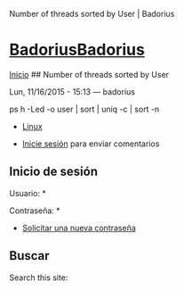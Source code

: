 





Number of threads sorted by User | Badorius


















# [BadoriusBadorius](/ "Badorius")

 
 

[Inicio](/) ## Number of threads sorted by User

 

Lun, 11/16/2015 - 15:13 — badorius

ps h -Led -o user | sort | uniq -c | sort -n





* [Linux](/?q=taxonomy/term/2)


* [Inicie sesión](/?q=user/login&destination=comment%2Freply%2F96%23comment-form) para enviar comentarios





 


## Inicio de sesión




Usuario: *



Contraseña: *



* [Solicitar una nueva contraseña](/?q=user/password "Solicita una contraseña nueva por correo electrónico.")






## Buscar





Search this site: 










 




